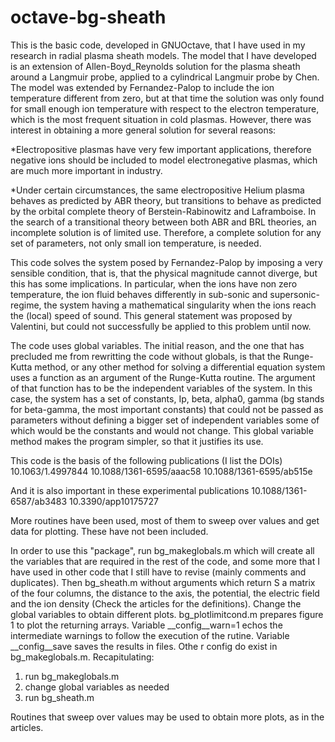 # octave-bg-sheath

This is the basic code, developed in GNUOctave, that I have used in my research in radial plasma sheath models. The model that I have developed is an extension of Allen-Boyd_Reynolds solution for the plasma sheath around a Langmuir probe, applied to a cylindrical Langmuir probe by Chen. The model was extended by Fernandez-Palop to include the ion temperature different from zero, but at that time the solution was only found for small enough ion temperature with respect to the electron temperature, which is the most frequent situation in cold plasmas. However, there was interest in obtaining a more general solution for several reasons:

*Electropositive plasmas have very few important applications, therefore negative ions should be included to model electronegative plasmas, which are much more important in industry.

*Under certain circumstances, the same electropositive Helium plasma behaves as predicted by ABR theory, but transitions to behave as predicted by the orbital complete theory of Berstein-Rabinowitz and Laframboise. In the search of a transitional theory between both ABR and BRL theories, an incomplete solution is of limited use. Therefore, a complete solution for any set of parameters, not only small ion temperature, is needed.

This code solves the system posed by Fernandez-Palop by imposing a very sensible condition, that is, that the physical magnitude cannot diverge, but this has some implications. In particular, when the ions have non zero temperature, the ion fluid behaves differently in sub-sonic and supersonic-regime, the system having a mathematical singularity when the ions reach the (local) speed of sound. This general statement was proposed by Valentini, but could not successfully be applied to this problem until now.

The code uses global variables. The initial reason, and the one that has precluded me from rewritting the code without globals, is that the Runge-Kutta method, or any other method for solving a differential equation system uses a function as an argument of the Runge-Kutta routine. The argument of that function has to be the independent variables of the system. In this case, the system has a set of constants, Ip, beta, alpha0, gamma (bg stands for beta-gamma, the most important constants) that could not be passed as parameters without defining a bigger set of independent variables some of which would be the constants and would not change. This global variable method makes the program simpler, so that it justifies its use.

This code is the basis of the following publications (I list the DOIs)
10.1063/1.4997844
10.1088/1361-6595/aaac58
10.1088/1361-6595/ab515e

And it is also important in these experimental publications
10.1088/1361-6587/ab3483
10.3390/app10175727

More routines have been used, most of them to sweep over values and get data for plotting. These have not been included.


In order to use this "package", run bg_makeglobals.m which will create all the variables that are required in the rest of the code, and some more that I have used in other code that I still have to revise (mainly comments and duplicates). Then bg_sheath.m without arguments which return S a matrix of the four columns, the distance to the axis, the potential, the electric field and the ion density (Check the articles for the definitions). Change the global variables to obtain different plots. bg_plotlimitcond.m prepares figure 1 to plot the returning arrays. Variable __config__warn=1 echos the intermediate warnings to follow the execution of the rutine. Variable __config__save saves the results in files. Othe r config do exist in bg_makeglobals.m. Recapitulating:

1) run bg_makeglobals.m
2) change global variables as needed
3) run bg_sheath.m

Routines that sweep over values may be used to obtain more plots, as in the articles.
